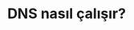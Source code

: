 ---
layout: medium-post
title: DNS nasıl çalışır?
ext-url: https://medium.com/@gokhansengun/dns-nas%C4%B1l-%C3%A7al%C4%B1%C5%9F%C4%B1r-98c61cf36f0b
lang: tr
medium: yes
---